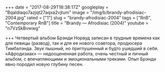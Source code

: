 +++
date = "2017-08-29T18:38:17Z"
googleplay = "Bqaldiaqo7azjqt27aqxa2vjtum"
image = "/img/b/brandy-afrodisiac-2004.jpg"
rated = ["1"]
slug = "brandy-afrodisiac-2004"
tags = ["RnB", "Contemporary RnB"]
title = "Brandy — Afrodisiac (2004)"
youtube = "n7VzSkBvwwg"

+++
Четвертый альбом Брэнди Норвуд записан в трудные времена как для певицы (развод), так и для ее нового соавтора, продюсера Тимбалэнда. Звук пышный, но приглушенный и будто ушедший в себя. «Афродизиак» — недооцененная работа, очень честный и личный альбом, с впечатляющими и эмоциональными треками. Опыт Брэнди явно породил новую глубину песен.
